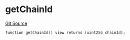 # getChainId
[Git Source](https://github.com/llama-community/vertex-v1/blob/c724f2e3c8bf0276a5a63bd3771b9426ad7e487d/src/utils/Helpers.sol)


```solidity
function getChainId() view returns (uint256 chainId);
```

